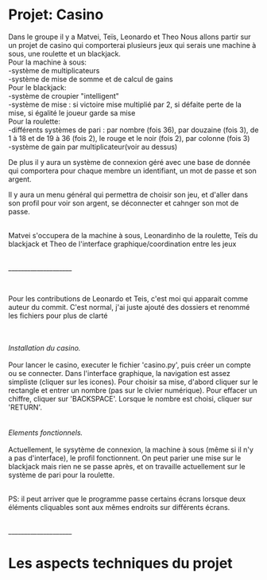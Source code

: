 # Projet: Casino
Dans le groupe il y a Matvei, Teïs, Leonardo et Theo
Nous allons partir sur un projet de casino qui comporterai plusieurs jeux qui serais une machine à sous, une roulette et un blackjack.<br/>
Pour la machine à sous:<br/>
-système de multiplicateurs<br/>
-système de mise de somme et de calcul de gains<br/>
Pour le blackjack:<br/>
-système de croupier "intelligent"<br/>
-système de mise : si victoire mise multiplié par 2, si défaite perte de la mise, si égalité le joueur garde sa mise<br/>
Pour la roulette:<br/>
-différents systèmes de pari : par nombre (fois 36), par douzaine (fois 3), de 1 à 18 et de 19 à 36 (fois 2), le rouge et le noir (fois 2), par colonne (fois 3)<br/>
-système de gain par multiplicateur(voir au dessus)<br/>

De plus il y aura un système de connexion géré avec une base de donnée qui comportera pour chaque membre un identifiant, un mot de passe et son argent.<br/>

Il y aura un menu général qui permettra de choisir son jeu, et d'aller dans son profil pour voir son argent, se déconnecter et cahnger son mot de passe.

<br/>Matvei s'occupera de la machine à sous, Leonardinho de la roulette, Teïs du blackjack et Theo de l'interface graphique/coordination entre les jeux

<br/>____________________

<br/>

Pour les contributions de Leonardo et Teis, c'est moi qui apparait comme auteur du commit. C'est normal, j'ai juste ajouté des dossiers et renommé les fichiers pour plus de clarté

<br/><br/>*Installation du casino.*
<br/><br/>Pour lancer le casino, executer le fichier 'casino.py', puis créer un compte ou se connecter. Dans l'interface graphique, la navigation est assez simpliste (cliquer sur les icones). Pour choisir sa mise, d'abord cliquer sur le rectangle et entrer un nombre (pas sur le clvier numérique). Pour effacer un chiffre, cliquer sur 'BACKSPACE'. Lorsque le nombre est choisi, cliquer sur 'RETURN'.
<br/><br/><br/>*Elements fonctionnels.*
<br/><br/>Actuellement, le sysytème de connexion, la machine à sous (même si il n'y a pas d'interface), le profil fonctionnent. On peut parier une mise sur le blackjack mais rien ne se passe après, et on travaille actuellement sur le système de pari pour la roulette.

<br/>PS: il peut arriver que le programme passe certains écrans lorsque deux éléments cliquables sont aux mêmes endroits sur différents écrans.

<br/>____________________


# Les aspects techniques du projet
